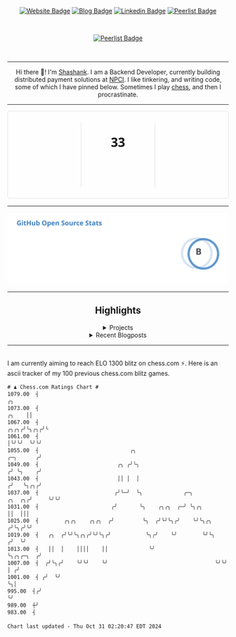 <div align="center"><p><a href="https://ssnk.in"><img src="https://img.shields.io/badge/-Website-3B7EBF?style=for-the-badge&amp;logo=amp&amp;logoColor=white" alt="Website Badge"></a> <a href="https://hashnode.ssnk.in"><img src="https://img.shields.io/badge/-Blog-3B7EBF?style=for-the-badge&amp;logo=Hashnode&amp;logoColor=white" alt="Blog Badge"></a> <a href="https://linkedin.com/in/shashank-priyadarshi"><img src="https://img.shields.io/badge/-LinkedIn-3B7EBF?style=for-the-badge&amp;logo=Linkedin&amp;logoColor=white" alt="Linkedin Badge"></a> <a href="https://peerlist.io/shasha"><img src="https://img.shields.io/badge/-PeerList-3B7EBF?style=for-the-badge&amp;logo=Peerlist&amp;logoColor=white" alt="Peerlist Badge"/></a></p></br> <p><a href="https://holopin.io/@shashankpriyadarshi"><img src="https://holopin.me/shashankpriyadarshi" alt="Peerlist Badge"/></a></p></br> <hr><p>Hi there 👋! I'm <a href="https://ssnk.in">Shashank</a>. I am a Backend Developer, currently building distributed payment solutions at <a href="https://npci.org.in">NPCI</a>. I like tinkering, and writing code, some of which I have pinned below. Sometimes I play <a href="https://www.chess.com/member/ttefabob">chess</a>, and then I procrastinate.</p><hr><p><img src="./assets/images/streak_stats.svg"/></p><hr><p><img src="./assets/images/open_source_stats.svg"/></p><hr><h2>Highlights</h2><details><summary>Projects</summary><br /><ul><li><a href="https://github.com/shashank-priyadarshi/services" target="_blank" rel="noopener noreferrer">services</a> Last Updated : 2024-10-29</li><li><a href="https://github.com/shashank-priyadarshi/go" target="_blank" rel="noopener noreferrer">go</a> Last Updated : 2024-10-29</li><li><a href="https://github.com/shashank-priyadarshi/jaeger" target="_blank" rel="noopener noreferrer">jaeger</a> Last Updated : 2024-10-28</li><li><a href="https://github.com/shashank-priyadarshi/windows-rs" target="_blank" rel="noopener noreferrer">windows-rs</a> Last Updated : 2024-10-28</li><li><a href="https://github.com/shashank-priyadarshi/utils" target="_blank" rel="noopener noreferrer">utils</a> Last Updated : 2024-10-21</li></ul></details><details><summary>Recent Blogposts</summary><br /><ul><li><a href="https://hashnode.ssnk.in/traffic-light-simulator-in-angular-2023" target="_blank" rel="noopener noreferrer">Traffic Light Simulator in Angular</a> Published : 2023-09-16</li><li><a href="https://hashnode.ssnk.in/oop-in-go-interfaces" target="_blank" rel="noopener noreferrer">OOP in Go: Interfaces</a> Published : 2023-03-04</li><li><a href="https://hashnode.ssnk.in/oop-in-go-structs" target="_blank" rel="noopener noreferrer">OOP in Go: Structs</a> Published : 2023-02-24</li></ul></details><hr></div></br>I am currently aiming to reach ELO 1300 blitz on chess.com ⚡. Here is an ascii tracker of my 100 previous chess.com blitz games.
  
  
  ```
# ♟︎ Chess.com Ratings Chart #
 1079.00  ┤                                                                                                 ╭╮
 1073.00  ┤                                                                                           ╭╮    ││
 1067.00  ┤                                                                                      ╭╮╭╮╭╯╰╮╭╮╭╯╰
 1061.00  ┤                                                                                      │╰╯╰╯  ╰╯╰╯
 1055.00  ┤                             ╭╮                                             ╭─╮      ╭╯
 1049.00  ┤                         ╭╮ ╭╯╰╮                                           ╭╯ ╰╮    ╭╯
 1043.00  ┤                         ││ │  │                                          ╭╯   ╰╮╭╮╭╯
 1037.00  ┤                        ╭╯╰─╯  ╰╮             ╭─╮                  ╭╮  ╭╮╭╯     ╰╯╰╯
 1031.00  ┤                       ╭╯       ╰╮    ╭╮╭╮  ╭─╯ ╰╮╭╮               ││  │││
 1025.00  ┤        ╭╮╭╮    ╭╮╭╮  ╭╯         ╰╮  ╭╯╰╯╰╮╭╯    ╰╯╰╮╭╮           ╭╯╰╮╭╯╰╯
 1019.00  ┤   ╭╮  ╭╯╰╯╰╮╭╮╭╯╰╯╰╮╭╯           ╰╮╭╯    ╰╯        ╰╯╰╮         ╭╯  ╰╯
 1013.00  ┤   ││  │    ││││    ││             ╰╯                  ╰╮╭╮╭─╮  ╭╯
 1007.00  ┤  ╭╯╰╮╭╯    ╰╯╰╯    ╰╯                                  ╰╯╰╯ │ ╭╯
 1001.00  ┤ ╭╯  ╰╯                                                      ╰╮│
  995.00  ┤╭╯                                                            ╰╯
  989.00  ┼╯
  983.00  ┤

Chart last updated - Thu Oct 31 02:20:47 EDT 2024  
  ```
  
